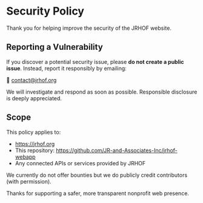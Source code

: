 # Security Policy

Thank you for helping improve the security of the JRHOF website.

## Reporting a Vulnerability

If you discover a potential security issue, please **do not create a public issue**. Instead, report it responsibly by emailing:

📧 contact@jrhof.org

We will investigate and respond as soon as possible. Responsible disclosure is deeply appreciated.

## Scope

This policy applies to:

- https://jrhof.org
- This repository: https://github.com/JR-and-Associates-Inc/jrhof-webapp
- Any connected APIs or services provided by JRHOF

We currently do not offer bounties but we do publicly credit contributors (with permission).

Thanks for supporting a safer, more transparent nonprofit web presence.
